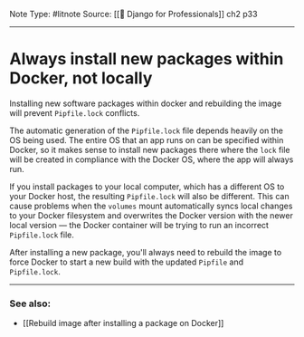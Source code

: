 Note Type: #litnote
Source: [[📖 Django for Professionals]] ch2 p33

---
# Always install new packages within Docker, not locally
Installing new software packages within docker and rebuilding the image will prevent `Pipfile.lock` conflicts.

The automatic generation of the `Pipfile.lock` file depends heavily on the OS being used. The entire OS that an app runs on can be specified within Docker, so it makes sense to install new packages there where the `lock` file will be created in compliance with the Docker OS, where the app will always run.

If you install packages to your local computer, which has a different OS to your Docker host, the resulting `Pipfile.lock` will also be different. This can cause problems when the `volumes` mount automatically syncs local changes to your Docker filesystem and overwrites the Docker version with the newer local version — the Docker container will be trying to run an incorrect `Pipfile.lock` file.

After installing a new package, you'll always need to rebuild the image to force 
Docker to start a new build with the updated  `Pipfile` and `Pipfile.lock`.

---
### See also:
- [[Rebuild image after installing a package on Docker]]